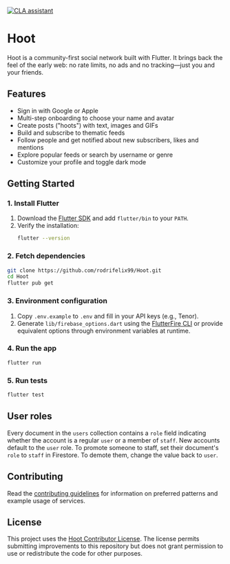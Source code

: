 [![CLA assistant](https://cla-assistant.io/readme/badge/rodrifelix99/Hoot)](https://cla-assistant.io/rodrifelix99/Hoot)

# Hoot

Hoot is a community-first social network built with Flutter. It brings back the feel of the early web: no rate limits, no ads and no tracking—just you and your friends.

## Features
- Sign in with Google or Apple
- Multi-step onboarding to choose your name and avatar
- Create posts ("hoots") with text, images and GIFs
- Build and subscribe to thematic feeds
- Follow people and get notified about new subscribers, likes and mentions
- Explore popular feeds or search by username or genre
- Customize your profile and toggle dark mode

## Getting Started

### 1. Install Flutter
1. Download the [Flutter SDK](https://docs.flutter.dev/get-started/install) and add `flutter/bin` to your `PATH`.
2. Verify the installation:
   ```bash
   flutter --version
   ```

### 2. Fetch dependencies
```bash
git clone https://github.com/rodrifelix99/Hoot.git
cd Hoot
flutter pub get
```

### 3. Environment configuration
1. Copy `.env.example` to `.env` and fill in your API keys (e.g., Tenor).
2. Generate `lib/firebase_options.dart` using the [FlutterFire CLI](https://firebase.flutter.dev/docs/cli) or provide equivalent options through environment variables at runtime.

### 4. Run the app
```bash
flutter run
```

### 5. Run tests
```bash
flutter test
```

## User roles

Every document in the `users` collection contains a `role` field indicating whether the account is a regular `user` or a member of `staff`. New accounts default to the `user` role. To promote someone to staff, set their document's `role` to `staff` in Firestore. To demote them, change the value back to `user`.

## Contributing

Read the [contributing guidelines](CONTRIBUTING.md) for information on preferred patterns and example usage of services.

## License

This project uses the [Hoot Contributor License](LICENSE). The license permits submitting improvements to this repository but does not grant permission to use or redistribute the code for other purposes.

